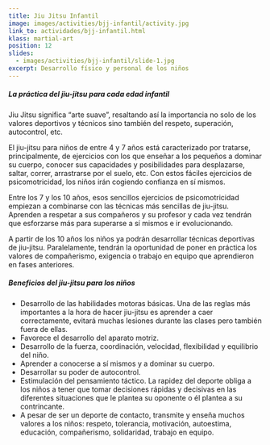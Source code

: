 ```yaml
---
title: Jiu Jitsu Infantil
image: images/activities/bjj-infantil/activity.jpg
link_to: actividades/bjj-infantil.html
klass: martial-art
position: 12
slides:
  - images/activities/bjj-infantil/slide-1.jpg
excerpt: Desarrollo físico y personal de los niños
---
```

<h5>La práctica del jiu-jitsu para cada edad infantil</h5>

Jiu Jitsu significa “arte suave”, resaltando así la importancia no solo de los valores deportivos y técnicos sino también del respeto, superación, autocontrol, etc.

El jiu-jitsu para niños de entre 4 y 7 años está caracterizado por tratarse, principalmente, de ejercicios con los que enseñar a los pequeños a dominar su cuerpo, conocer sus capacidades y posibilidades para desplazarse, saltar, correr, arrastrarse por el suelo, etc. Con estos fáciles ejercicios de psicomotricidad, los niños irán cogiendo confianza en sí mismos.

Entre los 7 y los 10 años, esos sencillos ejercicios de psicomotricidad empiezan a combinarse con las técnicas más sencillas de jiu-jitsu. Aprenden a respetar a sus compañeros y su profesor y cada vez tendrán que esforzarse más para superarse a sí mismos e ir evolucionando.

A partir de los 10 años los niños ya podrán desarrollar técnicas deportivas de jiu-jitsu. Paralelamente, tendrán la oportunidad de poner en práctica los valores de compañerismo, exigencia o trabajo en equipo que aprendieron en fases anteriores.

<h5>Beneficios del jiu-jitsu para los niños</h5>

* Desarrollo de las habilidades motoras básicas. Una de las reglas más importantes a la hora de hacer jiu-jitsu es aprender a caer correctamente, evitará muchas lesiones durante las clases pero también fuera de ellas.
* Favorece el desarrollo del aparato motriz.
* Desarrollo de la fuerza, coordinación, velocidad, flexibilidad y equilibrio del niño.
* Aprender a conocerse a sí mismos y a dominar su cuerpo.
* Desarrollar su poder de autocontrol.
* Estimulación del pensamiento táctico. La rapidez del deporte obliga a los niños a tener que tomar decisiones rápidas y decisivas en las diferentes situaciones que le plantea su oponente o él plantea a su contrincante.
* A pesar de ser un deporte de contacto, transmite y enseña muchos valores a los niños: respeto, tolerancia, motivación, autoestima, educación, compañerismo, solidaridad, trabajo en equipo.
